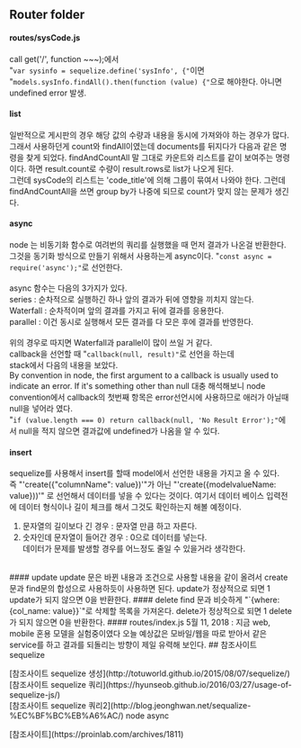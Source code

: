 ## Router folder
#### routes/sysCode.js
call get('/', function ~~~);에서<br>
"`var sysinfo = sequelize.define('sysInfo', {"`이면<br>
"`models.sysInfo.findAll().then(function (value) {"`으로 해야한다. 아니면 undefined error 발생.
#### list
일반적으로 게시판의 경우 해당 값의 수량과 내용을 동시에 가져와야 하는 경우가 많다.
그래서 사용하던게 count와 findAll이였는데 documents를 뒤지다가 다음과 같은
명령을 찾게 되었다. findAndCountAll 말 그대로 카운트와 리스트를 같이 보여주는
명령이다.
하면 result.count로 수량이 result.rows로 list가 나오게 된다.<br>
그런데 sysCode의 리스트는 'code_title'에 의해 그룹이 묶여서 나와야 한다. 그런데 
findAndCountAll을 쓰면 group by가 나중에 되므로 count가 맞지 않는 문제가 생긴다.
#### async
node 는 비동기화 함수로 여려번의 쿼리를 실행했을 때 먼저 결과가 나온걸 반환한다.<br>
그것을 동기화 방식으로 만들기 위해서 사용하는게 async이다. 
"`const async = require('async');"`로 선언한다.<br>
<br>
async 함수는 다음의 3가지가 있다.<br>
series : 순차적으로 실행하긴 하나 앞의 결과가 뒤에 영향을 끼치지 않는다.<br>
Waterfall : 순차적이며 앞의 결과를 가지고 뒤에 결과를 응용한다.<br>
parallel : 이건 동시로 실행해서 모든 결과를 다 모은 후에 결과를 반영한다.<br>
<br>
위의 경우로 따지면 Waterfall과 parallel이 많이 쓰일 거 같다.<br>
callback을 선언할 때 "`callback(null, result)"`로 선언을 하는데<br>
stack에서 다음의 내용을 보았다.<br>
By convention in node, the first argument to a callback is usually used to indicate an error. If it's something other than null
대충 해석해보니 node convention에서 callback의 첫번째 항목은 error선언시에 사용하므로 애러가 아닐때 null을 넣어라 였다.<br>
"`if (value.length === 0) return callback(null, 'No Result Error');"`에서 null을 적지 않으면 결과값에 undefined가 나옴을 알 수 있다.
<br>
#### insert
sequelize를 사용해서 insert를 할때 model에서 선언한 내용을 가지고 올 수 있다.<br>
즉 "'create({"columnName": value})'"가 아닌 "'create({modelvalueName: value}))'"
로 선언해서 데이터를 넣을 수 있다는 것이다. 여기서 데이터 베이스 입력전에 데이터 형식이나 길이 체크를 해서
그것도 확인하는지 해볼 예정이다.<br>
1. 문자열의 길이보다 긴 경우 : 문자열 만큼 하고 자른다.
2. 숫자인데 문자열이 들어간 경우 : 0으로 데이터를 넣는다.<br>
데이터가 문제를 발생할 경우를 어느정도 줄일 수 있을거라 생각한다.
<br>
#### update
update 문은 바뀐 내용과 조건으로 사용할 내용을 같이 올려서 create문과 find문의
합성으로 사용하듯이 사용하면 된다.
update가 정상적으로 되면 1 update가 되지 않으면 0을 반환한다.
#### delete
find 문과 비슷하게 "`{where: {col_name: value}}`"로 삭제할 목록을 가져온다.
delete가 정상적으로 되면 1 delete가 되지 않으면 0을 반환한다.
#### routes/index.js
5월 11, 2018 : 지금 web, mobile 혼용 모델을 실험중이였다 오늘 예상값은 모바일/웹을 따로 받아서 같은 service를 하고 결과를 되돌리는 방향이 제일 유력해 보인다. 
## 참조사이트
 sequelize<p>
 [참조사이트 sequelize 생성](http://totuworld.github.io/2015/08/07/sequelize/)<br>
 [참조사이트 sequelize 쿼리](https://hyunseob.github.io/2016/03/27/usage-of-sequelize-js/)<br>
 [참조사이트 sequelize 쿼리2](http://blog.jeonghwan.net/sequalize-%EC%BF%BC%EB%A6%AC/)
 node async<p>
 [참조사이트](https://proinlab.com/archives/1811)<br>
